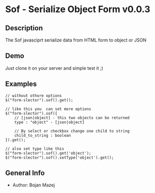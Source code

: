 # Sof - Serialize Object Form v0.0.3

## Description

The Sof javasciprt serialize data from HTML form to object or JSON

## Demo

Just clone it on your server and simple test it ;)

## Examples

	// without othore options
 	$("form-slector").sof().get();

	// like this you  can set more options
 	$("form-slector").sof({
 		// [json|object] - this two objects can be returned
 		type : "object" - [json|object]

 		// By select or checkbox change one child to string
 		child_to_string : boolean
 	}).get();

 	// also set type like this
 	$("form-slector").sof().get('object');
 	$("form-slector").sof().setType('object').get();

## General Info

* Author: Bojan Mazej
